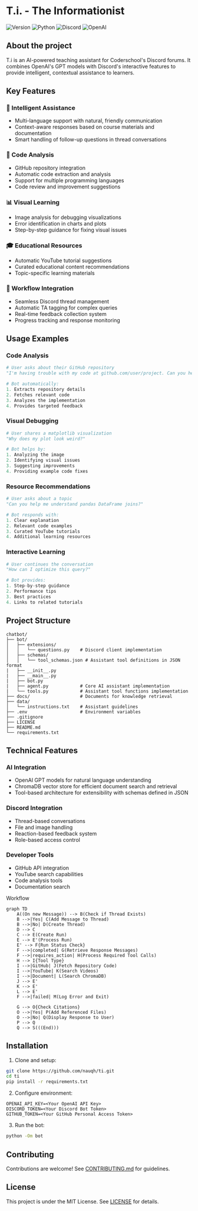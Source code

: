 # T.i. - The Informationist

![Version](https://img.shields.io/badge/Latest%20Version-v0.0.3-%2300b4d8.svg?&style=for-the-badge&logo=git&logoColor=white)
![Python](https://img.shields.io/badge/Python-%230096c7.svg?&style=for-the-badge&logo=python&logoColor=white)
![Discord](https://img.shields.io/badge/Discord-%235865F2.svg?style=for-the-badge&logo=discord&logoColor=white)
![OpenAI](https://img.shields.io/badge/OpenAI-412991.svg?style=for-the-badge&logo=OpenAI&logoColor=white)

## About the project
T.i is an AI-powered teaching assistant for Coderschool's Discord forums. It combines OpenAI's GPT models with Discord's interactive features to provide intelligent, contextual assistance to learners.

## Key Features

### 🤖 Intelligent Assistance
- Multi-language support with natural, friendly communication
- Context-aware responses based on course materials and documentation
- Smart handling of follow-up questions in thread conversations

### 📝 Code Analysis
- GitHub repository integration
- Automatic code extraction and analysis
- Support for multiple programming languages
- Code review and improvement suggestions

### 📊 Visual Learning
- Image analysis for debugging visualizations
- Error identification in charts and plots
- Step-by-step guidance for fixing visual issues

### 🎓 Educational Resources
- Automatic YouTube tutorial suggestions
- Curated educational content recommendations
- Topic-specific learning materials

### 🔄 Workflow Integration
- Seamless Discord thread management
- Automatic TA tagging for complex queries
- Real-time feedback collection system
- Progress tracking and response monitoring

## Usage Examples

### Code Analysis
```python
# User asks about their GitHub repository
"I'm having trouble with my code at github.com/user/project. Can you help?"

# Bot automatically:
1. Extracts repository details
2. Fetches relevant code
3. Analyzes the implementation
4. Provides targeted feedback
```

### Visual Debugging
```python
# User shares a matplotlib visualization
"Why does my plot look weird?"

# Bot helps by:
1. Analyzing the image
2. Identifying visual issues
3. Suggesting improvements
4. Providing example code fixes
```

### Resource Recommendations
```python
# User asks about a topic
"Can you help me understand pandas DataFrame joins?"

# Bot responds with:
1. Clear explanation
2. Relevant code examples
3. Curated YouTube tutorials
4. Additional learning resources
```

### Interactive Learning
```python
# User continues the conversation
"How can I optimize this query?"

# Bot provides:
1. Step-by-step guidance
2. Performance tips
3. Best practices
4. Links to related tutorials
```

## Project Structure
```
chatbot/
├── bot/
│   ├── extensions/
│   │   └── questions.py    # Discord client implementation
│   ├── schemas/
│   │   └── tool_schemas.json # Assistant tool definitions in JSON format
|   ├── __init__.py
|   ├── __main__.py
|   ├── bot.py        
|   ├── agent.py            # Core AI assistant implementation
|   └── tools.py            # Assistant tool functions implementation
├── docs/                   # Documents for knowledge retrieval
├── data/
│   └── instructions.txt    # Assistant guidelines
├── .env                    # Environment variables
├── .gitignore
├── LICENSE
├── README.md
└── requirements.txt
```

## Technical Features

### AI Integration
- OpenAI GPT models for natural language understanding
- ChromaDB vector store for efficient document search and retrieval
- Tool-based architecture for extensibility with schemas defined in JSON

### Discord Integration
- Thread-based conversations
- File and image handling
- Reaction-based feedback system
- Role-based access control

### Developer Tools
- GitHub API integration
- YouTube search capabilities
- Code analysis tools
- Documentation search

Workflow
```mermaid
graph TD
    A((On new Message)) --> B(Check if Thread Exists)
    B -->|Yes| C(Add Message to Thread)
    B -->|No| D(Create Thread)
    D --> C
    C --> E(Create Run)
    E --> E'(Process Run)
    E' --> F{Run Status Check}
    F -->|completed| G(Retrieve Response Messages)
    F -->|requires_action| H(Process Required Tool Calls)
    H --> I{Tool Type}
    I -->|GitHub| J(Fetch Repository Code)
    I -->|YouTube| K(Search Videos)
    I -->|Document| L(Search ChromaDB)
    J --> E'
    K --> E'
    L --> E'
    F -->|failed| M(Log Error and Exit)

    G --> O{Check Citations}
    O -->|Yes| P(Add Referenced Files)
    O -->|No| Q(Display Response to User)
    P --> Q
    Q --> S(((End)))
```

## Installation

1. Clone and setup:
```bash
git clone https://github.com/nauqh/ti.git
cd ti
pip install -r requirements.txt
```

2. Configure environment:
```env
OPENAI_API_KEY=<Your OpenAI API Key>
DISCORD_TOKEN=<Your Discord Bot Token>
GITHUB_TOKEN=<Your GitHub Personal Access Token>
```

3. Run the bot:
```bash
python -Om bot
```

## Contributing
Contributions are welcome! See [CONTRIBUTING.md](CONTRIBUTING.md) for guidelines.

## License
This project is under the MIT License. See [LICENSE](LICENSE) for details.